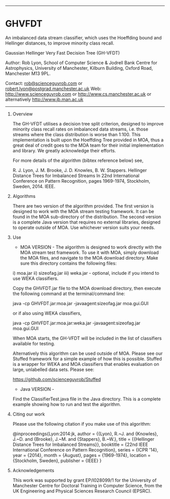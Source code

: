 ******************************************************************************************

# GHVFDT
An imbalanced data stream classifier, which uses the Hoeffding bound and Hellinger
distances, to improve minority class recall.

Gaussian Hellinger Very Fast Decision Tree (GH-VFDT)

Author: Rob Lyon, School of Computer Science & Jodrell Bank Centre for Astrophysics,
		University of Manchester, Kilburn Building, Oxford Road, Manchester M13 9PL.

Contact:	rob@scienceguyrob.com or robert.lyon@postgrad.manchester.ac.uk
Web:		http://www.scienceguyrob.com or http://www.cs.manchester.ac.uk
			or alternatively http://www.jb.man.ac.uk
******************************************************************************************

1. Overview 

	The GH-VFDT utilises a decision tree split criterion, designed to improve minority
	class recall rates on imbalanced data streams, i.e. those streams where the class
	distribution is worse than 1:100. This implementation is built upon the Hoeffding
	Tree provided in MOA, thus a great deal of credit goes to the MOA team for their
	initial implementation and library. We greatly acknowledge their efforts.
	
	For more details of the algorithm (bibtex reference below) see,
	
	R. J. Lyon, J. M. Brooke, J. D. Knowles, B. W. Stappers. Hellinger Distance Trees
	for Imbalanced Streams In 22nd International Conference on Pattern Recognition,
	pages 1969-1974, Stockholm, Sweden, 2014. IEEE.

2. Algorithms

	There are two version of the algorithm provided. The first version is designed to work with the
	MOA stream testing framework. It can be found in the MOA sub-directory of the distribution. The 
	second version is a complete Java version that requires no external libraries, designed to operate
	outside of MOA. Use whichever version suits your needs.
	
3. Use
	
	- MOA VERSION - 
	The algorithm is designed to work directly with the MOA stream test framework. To use it
	with MOA, simply download the MOA files, and navigate to the MOA download directory. Make
	sure this directory contains the following files:
	
	i)   moa.jar
	ii)  sizeofag.jar
	iii) weka.jar - optional, include if you intend to use WEKA classifiers.
	
	Copy the GHVFDT.jar file to the MOA download directory, then execute the following command
	at the terminal/command line:
	
	java -cp GHVFDT.jar:moa.jar -javaagent:sizeofag.jar moa.gui.GUI
	
	or if also using WEKA classifiers,
	
	java -cp GHVFDT.jar:moa.jar:weka.jar -javaagent:sizeofag.jar moa.gui.GUI
	
	When MOA starts, the GH-VFDT will be included in the list of classifiers available for testing.
	
	Alternatively this algorithm can be used outside of MOA. Please see our Stuffed framework for a simple
	example of how this is possible. Stuffed is a wrapper for WEKA and MOA classifiers that enables evaluation
	on large, unlabelled data sets. Please see:
	
	https://github.com/scienceguyrob/Stuffed
	
	- Java VERSION - 
	
	Find the ClassifierTest.java file in the Java directory. This is a complete example showing how to run and
	test the algorithm.
	
4. Citing our work

	Please use the following citation if you make use of this algorithm:
	
	@inproceedings{Lyon:2014:jk,
	author    = {{Lyon}, R.~J. and {Knowles}, J.~D. and {Brooke}, J.~M. and {Stappers}, B.~W.},
	title     = {{Hellinger Distance Trees for Imbalanced Streams}},
	booktitle = {22nd IEEE International Conference on Pattern Recognition}, 
	series    = {ICPR '14},
	year      = {2014},
	month     = {August},
	pages     = {1969-1974},
	location  = {Stockholm, Sweden},
	publisher = {IEEE}
	}
	
5. Acknowledgements

	This work was supported by grant EP/I028099/1 for the University of Manchester Centre for
	Doctoral Training in Computer Science, from the UK Engineering and Physical Sciences Research
	Council (EPSRC).
